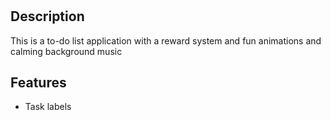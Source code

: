 # <INSERT APP TITLE HERE>

## Description

This is a to-do list application with a reward system and fun animations and
calming background music

## Features
- Task labels
